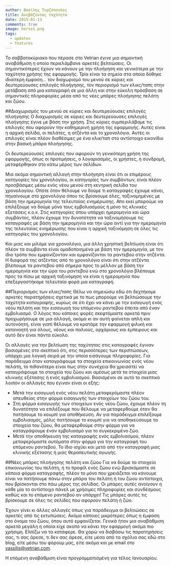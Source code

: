 ```yaml
---
author: Βασίλης Τερζόπουλος
title: Ανεβάζοντας ταχύτητα
date: 2015-01-13
comments: true
image: horse1.png
tags:
  - updates
  - features
---
```


Το σαββατοκύριακο που πέρασε στο Vetrian έγινε μια σημαντική αναβάθμιση η οποία περιελάμβανε αρκετές βελτιώσεις. Οι σημαντικότερες έχουν να κάνουν με την πλοήγηση και γενικότερα με την ταχύτητα χρήσης της εφαρμογής. Τρία είναι τα σημεία στα οποία δόθηκε ιδιαίτερη έμφαση... τον διαχωρισμό του μενού σε κύριες και δευτερεύουσες επιλογές πλοήγησης, τον περιορισμό των κλικς/ταπς στην μετάβαση από μια καταγραφή σε μια άλλη και στην εύκολη πρόσβαση σε σημαντικές πληροφορίες μέσα από τις νέες μπάρες πλοήγησης πελάτη και ζώου.

##Διαχωρισμός του μενού σε κύριες και δευτερεύουσες επιλογές πλοήγησης
Ο διαχωρισμός σε κύριες και δευτερεύουσες επιλογές πλοήγησης έγινε με βάση την χρήση. Στις κύριες συμπεριλάβαμε τις επιλογές που αφορούν την καθημερινή χρήση της εφαρμογής. Αυτές είναι η αρχική σελίδα, οι πελάτες, η ατζέντα και το χρονολόγιο. Αυτές οι επιλογές είναι πλέον διαθέσιμες με ένα κλικ/ταπ στο αντίστοιχο εικονίδιο στην βασική μπάρα πλοήγησης.

Οι δευτερεύουσες επιλογές που αφορούν τη γενικότερη χρήση της εφαρμογής, όπως  οι προτιμήσεις, ο λογαριασμός, οι χρήστες, η συνδρομή, μεταφέρθηκαν στο κάτω μέρος των σελίδων.

Μια ακόμα σημαντική αλλαγή στην πλοήγηση είναι ότι οι επιμέρους κατηγορίες του χρονολογίου, οι κατηγορίες των συμβάντων, είναι πλέον προσβάσιμες μέσω ενός νέου μενού στη κεντρική σελίδα του χρονολογίου. Οπότε όταν θέλουμε να δούμε τι καταγραφές έχουμε κάνει, πηγαίνουμε στο χρονολόγιο όπου τις βρίσκουμε όλες, ταξινομημένες με βάση την ημερομηνία της τελευταίας ενημέρωσης. Απο εκεί μπορούμε να επιλέξουμε να δούμε μόνο τους εμβολιασμούς ή μόνο τις κλινικές εξετάσεις κ.ο.κ. Στις κατηγορίες όπου υπάρχει ημερομηνία και ώρα συμβάντος, πλέον έχουμε την δυνατότητα να ταξινομήσουμε τις καταγραφές με βάση την ημερομηνία και την ώρα αντί για την ημερομηνία της τελευταίας ενημέρωσης που είναι η αρχική ταξινόμηση σε όλες τις κατηγορίες του χρονολογίου.

Και μιας και μιλάμε για χρονολόγιο, μια άλλη χρηστική βελτίωση είναι ότι πλέον τα συμβάντα είναι ομαδοποιημένα με βάση την ημερομηνία, με τον ίδιο τρόπο που εμφανίζονταν και εμφανίζονται τα ραντεβού στην ατζέντα. Η διαφορά της ατζέντας από το χρονολόγιο είναι ότι στην ατζέντα βλέπουμε τα ραντεβού από σήμερα προς το μέλλον με βάση την ημερομηνία και την ώρα του ραντεβού ενώ στο χρονολόγιο βλέπουμε προς τα πίσω με αρχική ταξινόμηση να είναι η ημερομηνία που επεξεργαστήκαμε τελευταία φορά μια καταγραφή.


##Περιορισμός των κλικς/ταπς
Θέλω να σημειώσω εδώ ότι δεχτήκαμε αρκετές παρατηρήσεις σχετικά με το πως μπορούμε να βελτιώσουμε την ταχύτητα καταγραφής, κυρίως σε ότι έχει να κάνει με την εισαγωγή ενός νέου πελάτη και την εισαγωγή του επόμενου ραντεβού έπειτα από έναν εμβολιασμό. Ο λόγος που κάποιες φορές σκεφτόμαστε αρκετά πριν προχωρήσουμε σε μια αλλαγή, ακόμα κι αν αυτή φαίνεται απλή και αυτονόητη, είναι γιατί θέλουμε να κρατάμε την εφαρμογή φιλική και κατανοητή για όλους, νέους και παλιούς, αρχάριους και έμπειρους και αυτό δεν είναι πάντα εύκολο.

Οι αλλαγές για την βελτίωση της ταχύτητας στις καταγραφές έγιναν βασισμένες στο σκεπτικό ότι, στις περισσότερες των περιπτώσεων, υπάρχει μια λογική σειρά με την οποία εισάγουμε πληροφορίες. Για παράδειγμα όταν καταγράφουμε τα στοιχεία επικοινωνίας ενός νέου πελάτη, το πιθανότερο είναι πως στην συνέχεια θα χρειαστεί να καταγράψουμε τα στοιχεία του ζώου και αμέσως μετά τα στοιχεία μιας κλινικής εξέτασης ή ενός εμβολιασμού. Βασισμένοι σε αυτό το σκεπτικό λοιπόν οι αλλαγές που έγιναν είναι οι εξής:

- Μετά την εισαγωγή ενός νέου πελάτη μεταφερόμαστε πλέον απευθείας στην φόρμα εισαγωγής των στοιχείων του ζώου του.
- Στη φόρμα εισαγωγής των στοιχείων ενός νέου ζώου, έχουμε πλέον τη δυνατότητα να επιλέξουμε που θέλουμε να μεταφερθούμε όταν θα πατήσουμε το κουμπί για αποθήκευση. Αν για παράδειγμα επιλέξουμε εμβολιασμός, μόλις πατήσουμε το κουμπί για να αποθηκεύσουμε τα στοιχεία του ζώου, θα μεταφερθούμε στην φόρμα για να καταγράψουμε έναν εμβολιασμό για το συγκεκριμένο ζώο.
- Μετά την αποθήκευση της καταγραφής ενός εμβολιασμού, πλέον μεταφερόμαστε αυτόματα στην φόρμα για την καταγραφή του επόμενου ραντεβού. Το ίδιο ισχύει και μετά από την καταγραφή μιας κλινικής εξέτασης ή μιας θεραπευτικής αγωγής.


##Νέες μπάρες πλοήγησης πελάτη και ζώου
Για να δούμε τα στοιχεία επικοινωνίας του πελάτη, ή το προφίλ ενός ζώου ενώ βρισκόμαστε σε κάποια φόρμα καταγραφής, πλέον το μόνο που χρειάζεται να κάνουμε είναι να πατήσουμε πάνω στην μπάρα του πελάτη ή του ζώου αντίστοιχα, που βρίσκονται στο πάω μέρος της σελίδας. Οι μπάρες αυτές ανοίγουν η κάθε μία το αντίστοιχο πάνελ με χρήσιμες πληροφορίες και συνδέσμους καθώς και το επόμενο ραντεβού αν υπάρχει! Τις μπάρες αυτές τις βρίσκουμε σε όλες τις σελίδες που αφορούν πελάτη ή ζώο.


Έχουν γίνει κι άλλες αλλαγές όπως για παράδειγμα οι βελτιώσεις σε αρκετές από τις εκτυπώσεις. Ακόμα κάποιες μικρότερες όπως η έμφαση στο όνομα του ζώου, όπου αυτό εμφανίζεται. Γενικά ήταν μια αναβάθμιση αρκετά μεγάλη η οποία είχε σκοπό να κάνει την εφαρμογή ακόμα πιο χρήσιμη. Ελπίζω να τα κατάφερε. Θα χαρώ να διαβάσω τις παρατηρήσεις σας, τι σας άρεσε, τι δεν σας άρεσε, είτε μέσα από τα σχόλια σας εδώ στο blog, είτε μέσω του φόρουμ μας, είτε ακόμα και με email στο vassilis@vetrian.com.

Η επόμενη αναβάθμιση είναι προγραμματισμένη για τέλος Ιανουαρίου.
